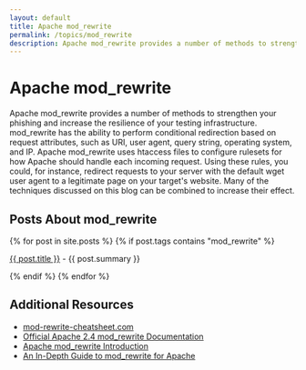```yaml
---
layout: default
title: Apache mod_rewrite
permalink: /topics/mod_rewrite
description: Apache mod_rewrite provides a number of methods to strengthen your phishing and increase the resilience of your testing infrastructure. mod_rewrite has the ability to perform conditional redirection based on request attributes, such as URI, user agent, query string, operating system, and IP. Apache mod_rewrite uses htaccess files to configure rulesets for how Apache should handle each incoming request. Using these rules, you could, for instance, redirect requests to your server with the default wget user agent to a legitimate page on your target's website. Many of the techniques discussed on this blog can be combined to increase their effect.
---
```


<div class="row">
<div class="col-lg-8 col-lg-offset-2 col-md-10 col-md-offset-1">
	<h1>Apache mod_rewrite</h1>
	Apache mod_rewrite provides a number of methods to strengthen your phishing and increase the resilience of your testing infrastructure. mod_rewrite has the ability to perform conditional redirection based on request attributes, such as URI, user agent, query string, operating system, and IP. Apache mod_rewrite uses htaccess files to configure rulesets for how Apache should handle each incoming request. Using these rules, you could, for instance, redirect requests to your server with the default wget user agent to a legitimate page on your target's website. Many of the techniques discussed on this blog can be combined to increase their effect.


<h2>Posts About mod_rewrite</h2>
		{% for post in site.posts %}
			{% if post.tags contains "mod_rewrite" %}
				<p><a href="{{ post.url }}" >{{ post.title }}</a> - {{ post.summary }}</p>
			{% endif %}
		{% endfor %}


<h2>Additional Resources</h2>

<ul>
<li><a href="http://mod-rewrite-cheatsheet.com">mod-rewrite-cheatsheet.com</a></li>
<li><a href="http://httpd.apache.org/docs/current/rewrite/">Official Apache 2.4 mod_rewrite Documentation</a></li>
<li><a href="https://httpd.apache.org/docs/2.4/en/rewrite/intro.html">Apache mod_rewrite Introduction</a></li>
<li><a href="http://code.tutsplus.com/tutorials/an-in-depth-guide-to-mod_rewrite-for-apache--net-6708">An In-Depth Guide to mod_rewrite for Apache</a></li>
</ul>

</div>
</div>
